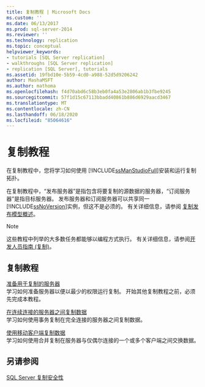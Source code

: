 ```yaml
---
title: 复制教程 | Microsoft Docs
ms.custom: ''
ms.date: 06/13/2017
ms.prod: sql-server-2014
ms.reviewer: ''
ms.technology: replication
ms.topic: conceptual
helpviewer_keywords:
- tutorials [SQL Server replication]
- walkthroughs [SQL Server replication]
- replication [SQL Server], tutorials
ms.assetid: 19fbd10e-5b59-4cd0-a988-52d5d9206242
author: MashaMSFT
ms.author: mathoma
ms.openlocfilehash: f4d70abd6c58b3eb0fa4a53e2806ab1b3fbe9245
ms.sourcegitcommit: 57f1d15c67113bbadd40861b886d6929aacd3467
ms.translationtype: MT
ms.contentlocale: zh-CN
ms.lasthandoff: 06/18/2020
ms.locfileid: "85064616"
---
```

# <a name="replication-tutorials"></a>复制教程
  在复制教程中，您将学习如何使用 [!INCLUDE[ssManStudioFull](../../includes/ssmanstudiofull-md.md)]安装和运行复制拓扑。  
  
 在复制教程中，“发布服务器”是指包含将要复制的源数据的服务器，“订阅服务器”是指目标服务器。 发布服务器和订阅服务器可以共享同一 [!INCLUDE[ssNoVersion](../../includes/ssnoversion-md.md)]实例，但这不是必须的。 有关详细信息，请参阅 [复制发布模型概述](publish/replication-publishing-model-overview.md)。  
  
> [!NOTE]  
>  这些教程中列举的大多数任务都能够以编程方式执行。 有关详细信息，请参阅[开发人员指南 &#40;复制&#41;](concepts/replication-developer-documentation.md)。  
  
## <a name="replication-tutorials"></a>复制教程  
 [准备用于复制的服务器](tutorial-preparing-the-server-for-replication.md)  
 学习如何准备服务器以便以最少的权限运行复制。 开始其他复制教程之前，必须先完成本教程。  
  
 [在连续连接的服务器之间复制数据](tutorial-replicating-data-between-continuously-connected-servers.md)  
 学习如何使用事务复制在完全连接的服务器之间复制数据。  
  
 [使用移动客户端复制数据](tutorial-replicating-data-with-mobile-clients.md)  
 学习如何使用合并复制在服务器与仅偶尔连接的一个或多个客户端之间交换数据。  
  
## <a name="see-also"></a>另请参阅  
 [SQL Server 复制安全性](security/view-and-modify-replication-security-settings.md)  
  
  
